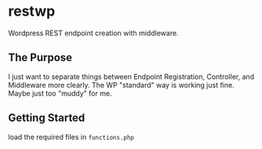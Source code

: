 # restwp
Wordpress REST endpoint creation with middleware.

<h2>The Purpose</h2>

<p>
I just want to separate things between Endpoint Registration, Controller, and Middleware more clearly. The WP "standard" way is working just fine. Maybe just too "muddy" for me.
</p>

<h2>Getting Started</h2>

load the required files in <code>functions.php</code> 

<pre>
<?php
  require_once get_template_directory() . '/sione/utilities/main.php';
  require_once get_template_directory() . '/sione/enqueue/main.php';
  require_once get_template_directory() . '/sione/rest/main.php';
  ?>
</pre>
